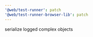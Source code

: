 ```yaml
---
'@web/test-runner': patch
'@web/test-runner-browser-lib': patch
---
```


serialize logged complex objects

